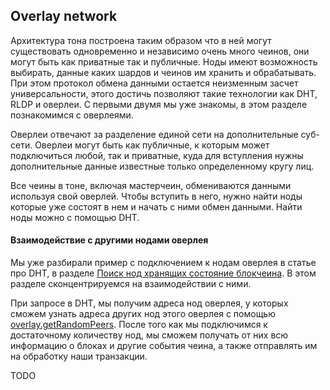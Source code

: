 ## Overlay network

Архитектура тона построена таким образом что в ней могут существовать одновременно и независимо очень много чеинов, они могут быть как приватные так и публичные. 
Ноды имеют возможность выбирать, данные каких шардов и чеинов им хранить и обрабатывать. 
При этом протокол обмена данными остается неизменным засчет универсальности, этого достичь позволяют такие технологии как DHT, RLDP и оверлеи. 
С первыми двумя мы уже знакомы, в этом разделе познакомимся с оверлеями.

Оверлеи отвечают за разделение единой сети на дополнительные суб-сети. Оверлеи могут быть как публичные, к которым может подключиться любой, так и приватные, 
куда для вступления нужны дополнительные данные известные только определенному кругу лиц. 

Все чеины в тоне, включая мастерчеин, обмениваются данными используя свой оверлей. 
Чтобы вступить в него, нужно найти ноды которые уже состоят в нем и начать с ними обмен данными. 
Найти ноды можно с помощью DHT. 


#### Взаимодействие с другими нодами оверлея

Мы уже разбирали пример с подключением к нодам оверлея в статье про DHT, 
в разделе [Поиск нод хранящих состояние блокчеина](https://github.com/xssnick/ton-deep-doc/blob/master/DHT.md#%D0%BF%D0%BE%D0%B8%D1%81%D0%BA-%D0%BD%D0%BE%D0%B4-%D1%85%D1%80%D0%B0%D0%BD%D1%8F%D1%89%D0%B8%D1%85-%D1%81%D0%BE%D1%81%D1%82%D0%BE%D1%8F%D0%BD%D0%B8%D0%B5-%D0%B1%D0%BB%D0%BE%D0%BA%D1%87%D0%B5%D0%B8%D0%BD%D0%B0). В этом разделе сконцентрируемся на взаимодействии с ними.

При запросе в DHT, мы получим адреса нод оверлея, у которых сможем узнать адреса других нод этого оверлея c помощью [overlay.getRandomPeers](https://github.com/ton-blockchain/ton/blob/master/tl/generate/scheme/ton_api.tl#L237). 
После того как мы подключимся к достаточному количеству нод, мы сможем получать от них всю информацию о блоках и другие события чеина, а также отправлять им на обработку наши транзакции. 

TODO
